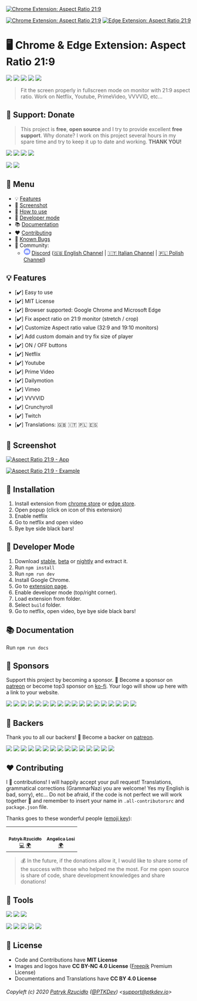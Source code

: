 [![Chrome Extension: Aspect Ratio 21:9](https://raw.githubusercontent.com/ptkdev/chrome-extension-aspectratio219/nightly/.github/assets/aspectratio219.png)](https://chrome.google.com/webstore/detail/aspect-ratio-219/mgpbkhkpghgmihmcfbndejmkaibbnljo)

[![Chrome Extension: Aspect Ratio 21:9](https://raw.githubusercontent.com/ptkdev/chrome-extension-aspectratio219/nightly/.github/assets/badge-availableon-chrome.png)](https://chrome.google.com/webstore/detail/aspect-ratio-219/mgpbkhkpghgmihmcfbndejmkaibbnljo) [![Edge Extension: Aspect Ratio 21:9](https://raw.githubusercontent.com/ptkdev/chrome-extension-aspectratio219/nightly/.github/assets/badge-availableon-edge.png)](https://microsoftedge.microsoft.com/addons/detail/llplepgpoalnkeiofcdohpalgpccifbo)

# 🖥 Chrome &amp; Edge Extension: Aspect Ratio 21:9

[![](https://img.shields.io/badge/version-v1.4.0-lightgrey.svg)](https://github.com/ptkdev/chrome-extension-aspectratio219/releases) [![](https://img.shields.io/badge/license-MIT-brightgreen.svg)](https://github.com/ptkdev/chrome-extension-aspectratio219/blob/nightly/LICENSE.md) [![](https://img.shields.io/badge/ES-9-F7DF1E.svg)](https://wikipedia.org/wiki/ECMAScript) [![](https://snyk.io/test/github/ptkdev/chrome-extension-aspectratio219/badge.svg)](https://snyk.io/test/github/ptkdev/chrome-extension-aspectratio219) [![](https://discordapp.com/api/guilds/383373985666301975/embed.png)](http://discord.ptkdev.io)

> Fit the screen properly in fullscreen mode on monitor with 21:9 aspect ratio. Work on Netflix, Youtube, PrimeVideo, VVVVID, etc...

## 🎁 Support: Donate
> This project is **free**, **open source** and I try to provide excellent **free support**. Why donate? I work on this project several hours in my spare time and try to keep it up to date and working. **THANK YOU!**

[![](https://img.shields.io/badge/donate-paypal-005EA6.svg?logo=paypal)](https://www.paypal.me/ptkdev) [![](https://img.shields.io/badge/donate-patreon-F87668.svg?logo=patreon)](https://www.patreon.com/ptkdev) [![](https://img.shields.io/badge/donate-sponsors-ea4aaa.svg?logo=github)](https://github.com/sponsors/ptkdev/)  [![](https://img.shields.io/badge/donate-ko--fi-29abe0.svg?logo=ko-fi)](https://ko-fi.com/ptkdev)

![](https://img.shields.io/badge/bitcoin-35jQmZCy4nsxoMM3QPFrnZePDVhdKaHMRH-E38B29.svg?logo=bitcoin) ![](https://img.shields.io/badge/ethereum-0x8b8171661bEb032828e82baBb0B5B98Ba8fBEBFc-4E8EE9.svg?logo=ethereum)

## 📎 Menu
- 💡 [Features](#-features)
- 👔 [Screenshot](#-screenshot)
- 🚀 [How to use](#-installation)
- 🔨 [Developer mode](#-developer-mode)
- 📚 [Documentation](#-documentation)
- ❤️ [Contributing](#-contributing)
- 🐛 [Known Bugs](https://github.com/ptkdev/chrome-extension-aspectratio219/issues?q=is%3Aopen+is%3Aissue+label%3Abug)
- 🍻 Community:
  - <img src="https://raw.githubusercontent.com/ptkdev/vscode-theme-dark-blood/master/.github/assets/social_discord.png" height="18px"> [Discord](http://discord.ptkdev.io) ([🇬🇧 English Channel](https://discord.gg/QAgZMvP) | [🇮🇹 Italian Channel](https://discord.gg/EQCk47M) | [🇵🇱 Polish Channel](https://discord.gg/VZkbFNa))

## 💡 Features
* [✔️] Easy to use
* [✔️] MIT License
* [✔️] Browser supported: Google Chrome and Microsoft Edge
* [✔️] Fix aspect ratio on 21:9 monitor (stretch / crop)
* [✔️] Customize Aspect ratio value (32:9 and 19:10 monitors)
* [✔️] Add custom domain and try fix size of player
* [✔️] ON / OFF buttons
* [✔️] Netflix
* [✔️] Youtube
* [✔️] Prime Video
* [✔️] Dailymotion
* [✔️] Vimeo
* [✔️] VVVVID
* [✔️] Crunchyroll
* [✔️] Twitch
* [✔️] Translations: 🇬🇧 🇮🇹 🇵🇱 🇪🇸

## 👔 Screenshot

[![Aspect Ratio 21:9 - App](https://raw.githubusercontent.com/ptkdev/chrome-extension-aspectratio219/nightly/.github/assets/screenshot.png)](https://raw.githubusercontent.com/ptkdev/chrome-extension-aspectratio219/nightly/.github/assets/screenshot.png)

[![Aspect Ratio 21:9 - Example](https://raw.githubusercontent.com/ptkdev/chrome-extension-aspectratio219/nightly/.github/assets/screenshot_example.png)](https://raw.githubusercontent.com/ptkdev/chrome-extension-aspectratio219/nightly/.github/assets/screenshot_example.png)

## 🚀 Installation
1. Install extension from [chrome store](https://chrome.google.com/webstore/detail/aspect-ratio-219/mgpbkhkpghgmihmcfbndejmkaibbnljo) or [edge store](https://microsoftedge.microsoft.com/addons/detail/llplepgpoalnkeiofcdohpalgpccifbo).
2. Open popup (click on icon of this extension)
3. Enable netflix
4. Go to netflix and open video
5. Bye bye side black bars!

## 🔨 Developer Mode
1. Download [stable](https://github.com/ptkdev/chrome-extension-aspectratio219/archive/master.zip), [beta](https://github.com/ptkdev/chrome-extension-aspectratio219/archive/beta.zip) or [nightly](https://github.com/ptkdev/chrome-extension-aspectratio219/archive/nightly.zip) and extract it.
2. Run `npm install`
3. Run `npm run dev`
2. Install Google Chrome.
3. Go to [extension page](chrome://extensions/).
4. Enable developer mode (top/right corner).
5. Load extension from folder.
6. Select `build` folder.
7. Go to netflix, open video, bye bye side black bars!

## 📚 Documentation
Run `npm run docs`

## 👑 Sponsors
Support this project by becoming a sponsor. 🙏 Become a sponsor on [patreon](https://www.patreon.com/join/ptkdev) or become top3 sponsor on [ko-fi](https://ko-fi.com/ptkdev). Your logo will show up here with a link to your website.

[![](https://api.ptkdev.io/backers/sponsor1.png)](https://api.ptkdev.io/backers/sponsor1.html) [![](https://api.ptkdev.io/backers/sponsor2.png)](https://api.ptkdev.io/backers/sponsor2.html) [![](https://api.ptkdev.io/backers/sponsor-kofi1.png)](https://api.ptkdev.io/backers/sponsor-kofi1.html) [![](https://api.ptkdev.io/backers/sponsor-kofi2.png)](https://api.ptkdev.io/backers/sponsor-kofi2.html) [![](https://api.ptkdev.io/backers/sponsor-kofi3.png)](https://api.ptkdev.io/backers/sponsor-kofi3.html) [![](https://api.ptkdev.io/backers/sponsor3.png)](https://api.ptkdev.io/backers/sponsor3.html) [![](https://api.ptkdev.io/backers/sponsor4.png)](https://api.ptkdev.io/backers/sponsor4.html) [![](https://api.ptkdev.io/backers/sponsor5.png)](https://api.ptkdev.io/backers/sponsor5.html) [![](https://api.ptkdev.io/backers/sponsor6.png)](https://api.ptkdev.io/backers/sponsor6.html) [![](https://api.ptkdev.io/backers/sponsor7.png)](https://api.ptkdev.io/backers/sponsor7.html) [![](https://api.ptkdev.io/backers/sponsor8.png)](https://api.ptkdev.io/backers/sponsor8.html) [![](https://api.ptkdev.io/backers/sponsor9.png)](https://api.ptkdev.io/backers/sponsor9.html) [![](https://api.ptkdev.io/backers/sponsor10.png)](https://api.ptkdev.io/backers/sponsor10.html) [![](https://api.ptkdev.io/backers/sponsor11.png)](https://api.ptkdev.io/backers/sponsor11.html) [![](https://api.ptkdev.io/backers/sponsor12.png)](https://api.ptkdev.io/backers/sponsor12.html) [![](https://api.ptkdev.io/backers/sponsor13.png)](https://api.ptkdev.io/backers/sponsor13.html) [![](https://api.ptkdev.io/backers/sponsor14.png)](https://api.ptkdev.io/backers/sponsor14.html) [![](https://api.ptkdev.io/backers/sponsor15.png)](https://api.ptkdev.io/backers/sponsor15.html)

## 🦄 Backers
Thank you to all our backers! 🙏 Become a backer on [patreon](https://www.patreon.com/join/ptkdev).

[![](https://api.ptkdev.io/backers/backer1.png)](https://api.ptkdev.io/backers/backer1.html) [![](https://api.ptkdev.io/backers/backer2.png)](https://api.ptkdev.io/backers/backer2.html) [![](https://api.ptkdev.io/backers/backer3.png)](https://api.ptkdev.io/backers/backer3.html) [![](https://api.ptkdev.io/backers/backer4.png)](https://api.ptkdev.io/backers/backer4.html) [![](https://api.ptkdev.io/backers/backer5.png)](https://api.ptkdev.io/backers/backer5.html) [![](https://api.ptkdev.io/backers/backer6.png)](https://api.ptkdev.io/backers/backer6.html) [![](https://api.ptkdev.io/backers/backer7.png)](https://api.ptkdev.io/backers/backer7.html) [![](https://api.ptkdev.io/backers/backer8.png)](https://api.ptkdev.io/backers/backer8.html) [![](https://api.ptkdev.io/backers/backer9.png)](https://api.ptkdev.io/backers/backer9.html) [![](https://api.ptkdev.io/backers/backer10.png)](https://api.ptkdev.io/backers/backer10.html) [![](https://api.ptkdev.io/backers/backer11.png)](https://api.ptkdev.io/backers/backer11.html) [![](https://api.ptkdev.io/backers/backer12.png)](https://api.ptkdev.io/backers/backer12.html) [![](https://api.ptkdev.io/backers/backer13.png)](https://api.ptkdev.io/backers/backer13.html) [![](https://api.ptkdev.io/backers/backer14.png)](https://api.ptkdev.io/backers/backer14.html) [![](https://api.ptkdev.io/backers/backer15.png)](https://api.ptkdev.io/backers/backer15.html)

## ❤️ Contributing
I 💟 contributions! I will happily accept your pull request! Translations, grammatical corrections (GrammarNazi you are welcome! Yes my English is bad, sorry), etc... Do not be afraid, if the code is not perfect we will work together 👯 and remember to insert your name in `.all-contributorsrc` and `package.json` file.

Thanks goes to these wonderful people ([emoji key](https://allcontributors.org/docs/en/emoji-key)):

<!-- ALL-CONTRIBUTORS-LIST:START -->
<!-- prettier-ignore-start -->
<!-- markdownlint-disable -->
<table>
  <tr>
    <td align="center"><a href="https://ptk.dev"><img src="https://avatars1.githubusercontent.com/u/442844?v=4" width="100px;" alt=""/><br /><sub><b>Patryk Rzucidło</b></sub></a><br /><a href="https://github.com/ptkdev/chrome-extension-aspectratio219/commits?author=ptkdev" title="Code">💻</a> <a href="#translation-ptkdev" title="Translation">🌍</a></td>
    <td align="center"><a href="https://www.smodatamente.it"><img src="https://avatars1.githubusercontent.com/u/35865603?v=4" width="100px;" alt=""/><br /><sub><b>Angelica Losi</b></sub></a><br /><a href="#translation-angylosi" title="Translation">🌍</a></td>
  </tr>
</table>

<!-- markdownlint-enable -->
<!-- prettier-ignore-end -->
<!-- ALL-CONTRIBUTORS-LIST:END -->

> 💰 In the future, if the donations allow it, I would like to share some of the success with those who helped me the most. For me open source is share of code, share development knowledges and share donations!

## 📲 Tools
[![](https://img.shields.io/badge/portfolio-ptkdev-000000.svg)](https://ptk.dev/)
[![](https://img.shields.io/badge/app-meingifs-E1215B.svg)](https://meingifs.pics/)
[![](https://img.shields.io/badge/stickers-ptkdev-128C7E.svg)](https://stickers.ptkdev.io/)

[![](https://img.shields.io/badge/app-social%20manager%20tools-ff7f19.svg)](http://socialmanager.tools/)
[![](https://img.shields.io/badge/api-instagram%20bot-895a4d.svg)](https://github.com/ptkdev/chrome-extension-aspectratio219)
[![](https://img.shields.io/badge/api-twitter%20bot-21B7F4.svg)](https://github.com/social-manager-tools/socialmanagertools-twbot)
[![](https://img.shields.io/badge/api-facebook%20bot-3b5998.svg)](https://github.com/social-manager-tools/socialmanagertools-fbbot)
[![](https://img.shields.io/badge/telegram%20bot-feed%20rss%20for%20wordpress%20&amp;%20medium-00AB6C.svg)](https://github.com/social-manager-tools/socialmanagertools-tgbot)

## 💫 License
* Code and Contributions have **MIT License**
* Images and logos have **CC BY-NC 4.0 License** ([Freepik](https://it.freepik.com/) Premium License)
* Documentations and Translations have **CC BY 4.0 License**

###### Copyleft (c) 2020 [Patryk Rzucidło](https://ptk.dev) ([@PTKDev](https://twitter.com/ptkdev)) <[support@ptkdev.io](mailto:support@ptkdev.io)>